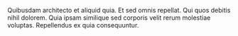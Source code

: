 Quibusdam architecto et aliquid quia. Et sed omnis repellat. Qui quos debitis nihil dolorem. Quia ipsam similique sed corporis velit rerum molestiae voluptas. Repellendus ex quia consequuntur.